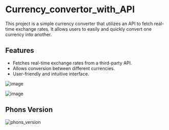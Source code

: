 # Currency_convertor_with_API

This project is a simple currency converter that utilizes an API to fetch real-time exchange rates. It allows users to easily and quickly convert one currency into another.

## Features

- Fetches real-time exchange rates from a third-party API.
- Allows conversion between different currencies.
- User-friendly and intuitive interface.

![image](https://github.com/darkk03/Currency_convertor_witch_API/assets/89299212/d1ec3a5e-00b4-4184-ab1e-65941de2d7e3)

![image](https://github.com/darkk03/Currency_convertor_witch_API/assets/89299212/89a81357-1d52-4d3b-a3f9-afb44ea33393)

## Phons Version

![phons_version](https://github.com/darkk03/Currency_convertor_witch_API/assets/89299212/0ed410bf-6625-486a-8703-cd80c3c331b1)

